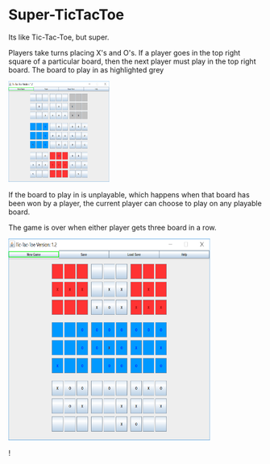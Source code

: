 # Super-TicTacToe
Its like Tic-Tac-Toe, but super.

Players take turns placing X's and O's.
If a player goes in the top right square of a particular board, then the next player must play in the top right board.
The board to play in as highlighted grey

<img src="https://github.com/TKosa/Super-TicTacToe/blob/master/screenshot1.png" width="200" height="200" />

If the board to play in is unplayable, which happens when that board has been won by a player, the current player can choose to play on any playable board.

The game is over when either player gets three board in a row.

<img margin ="auto" src="https://github.com/TKosa/Super-TicTacToe/blob/master/screenshot2.png" width="400" height="400" />

!
